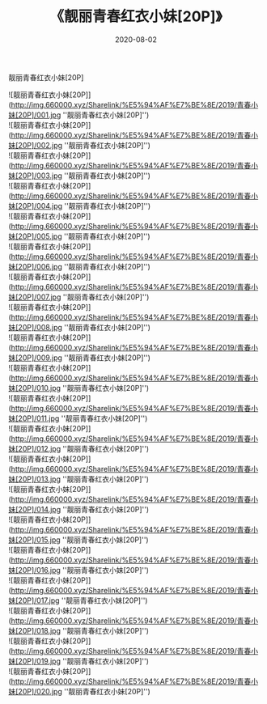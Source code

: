 ﻿---
layout: post
title:  《靓丽青春红衣小妹[20P]》
date:   2020-08-02
img: http://img.660000.xyz/Sharelink/%E5%94%AF%E7%BE%8E/2019/青春小妹[20P]/000.jpg
categories: [美女, 清纯, 唯美]
---

靓丽青春红衣小妹[20P]

![靓丽青春红衣小妹[20P]](http://img.660000.xyz/Sharelink/%E5%94%AF%E7%BE%8E/2019/青春小妹[20P]/001.jpg ''靓丽青春红衣小妹[20P]'') <br>
![靓丽青春红衣小妹[20P]](http://img.660000.xyz/Sharelink/%E5%94%AF%E7%BE%8E/2019/青春小妹[20P]/002.jpg ''靓丽青春红衣小妹[20P]'') <br>
![靓丽青春红衣小妹[20P]](http://img.660000.xyz/Sharelink/%E5%94%AF%E7%BE%8E/2019/青春小妹[20P]/003.jpg ''靓丽青春红衣小妹[20P]'') <br>
![靓丽青春红衣小妹[20P]](http://img.660000.xyz/Sharelink/%E5%94%AF%E7%BE%8E/2019/青春小妹[20P]/004.jpg ''靓丽青春红衣小妹[20P]'') <br>
![靓丽青春红衣小妹[20P]](http://img.660000.xyz/Sharelink/%E5%94%AF%E7%BE%8E/2019/青春小妹[20P]/005.jpg ''靓丽青春红衣小妹[20P]'') <br>
![靓丽青春红衣小妹[20P]](http://img.660000.xyz/Sharelink/%E5%94%AF%E7%BE%8E/2019/青春小妹[20P]/006.jpg ''靓丽青春红衣小妹[20P]'') <br>
![靓丽青春红衣小妹[20P]](http://img.660000.xyz/Sharelink/%E5%94%AF%E7%BE%8E/2019/青春小妹[20P]/007.jpg ''靓丽青春红衣小妹[20P]'') <br>
![靓丽青春红衣小妹[20P]](http://img.660000.xyz/Sharelink/%E5%94%AF%E7%BE%8E/2019/青春小妹[20P]/008.jpg ''靓丽青春红衣小妹[20P]'') <br>
![靓丽青春红衣小妹[20P]](http://img.660000.xyz/Sharelink/%E5%94%AF%E7%BE%8E/2019/青春小妹[20P]/009.jpg ''靓丽青春红衣小妹[20P]'') <br>
![靓丽青春红衣小妹[20P]](http://img.660000.xyz/Sharelink/%E5%94%AF%E7%BE%8E/2019/青春小妹[20P]/010.jpg ''靓丽青春红衣小妹[20P]'') <br>
![靓丽青春红衣小妹[20P]](http://img.660000.xyz/Sharelink/%E5%94%AF%E7%BE%8E/2019/青春小妹[20P]/011.jpg ''靓丽青春红衣小妹[20P]'') <br>
![靓丽青春红衣小妹[20P]](http://img.660000.xyz/Sharelink/%E5%94%AF%E7%BE%8E/2019/青春小妹[20P]/012.jpg ''靓丽青春红衣小妹[20P]'') <br>
![靓丽青春红衣小妹[20P]](http://img.660000.xyz/Sharelink/%E5%94%AF%E7%BE%8E/2019/青春小妹[20P]/013.jpg ''靓丽青春红衣小妹[20P]'') <br>
![靓丽青春红衣小妹[20P]](http://img.660000.xyz/Sharelink/%E5%94%AF%E7%BE%8E/2019/青春小妹[20P]/014.jpg ''靓丽青春红衣小妹[20P]'') <br>
![靓丽青春红衣小妹[20P]](http://img.660000.xyz/Sharelink/%E5%94%AF%E7%BE%8E/2019/青春小妹[20P]/015.jpg ''靓丽青春红衣小妹[20P]'') <br>
![靓丽青春红衣小妹[20P]](http://img.660000.xyz/Sharelink/%E5%94%AF%E7%BE%8E/2019/青春小妹[20P]/016.jpg ''靓丽青春红衣小妹[20P]'') <br>
![靓丽青春红衣小妹[20P]](http://img.660000.xyz/Sharelink/%E5%94%AF%E7%BE%8E/2019/青春小妹[20P]/017.jpg ''靓丽青春红衣小妹[20P]'') <br>
![靓丽青春红衣小妹[20P]](http://img.660000.xyz/Sharelink/%E5%94%AF%E7%BE%8E/2019/青春小妹[20P]/018.jpg ''靓丽青春红衣小妹[20P]'') <br>
![靓丽青春红衣小妹[20P]](http://img.660000.xyz/Sharelink/%E5%94%AF%E7%BE%8E/2019/青春小妹[20P]/019.jpg ''靓丽青春红衣小妹[20P]'') <br>
![靓丽青春红衣小妹[20P]](http://img.660000.xyz/Sharelink/%E5%94%AF%E7%BE%8E/2019/青春小妹[20P]/020.jpg ''靓丽青春红衣小妹[20P]'') <br>
